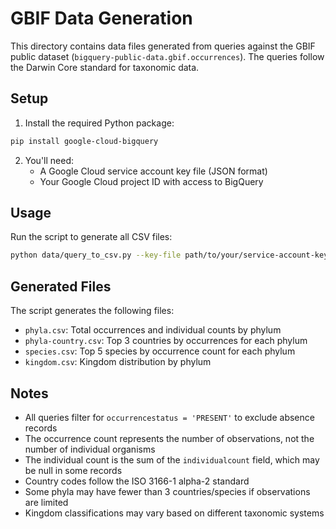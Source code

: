 # GBIF Data Generation

This directory contains data files generated from queries against the GBIF public dataset (`bigquery-public-data.gbif.occurrences`). The queries follow the Darwin Core standard for taxonomic data.

## Setup

1. Install the required Python package:
```bash
pip install google-cloud-bigquery
```

2. You'll need:
   - A Google Cloud service account key file (JSON format)
   - Your Google Cloud project ID with access to BigQuery

## Usage

Run the script to generate all CSV files:
```bash
python data/query_to_csv.py --key-file path/to/your/service-account-key.json --project-id your-project-id
```

## Generated Files

The script generates the following files:
- `phyla.csv`: Total occurrences and individual counts by phylum
- `phyla-country.csv`: Top 3 countries by occurrences for each phylum
- `species.csv`: Top 5 species by occurrence count for each phylum
- `kingdom.csv`: Kingdom distribution by phylum

## Notes

- All queries filter for `occurrencestatus = 'PRESENT'` to exclude absence records
- The occurrence count represents the number of observations, not the number of individual organisms
- The individual count is the sum of the `individualcount` field, which may be null in some records
- Country codes follow the ISO 3166-1 alpha-2 standard
- Some phyla may have fewer than 3 countries/species if observations are limited
- Kingdom classifications may vary based on different taxonomic systems 